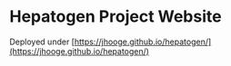 # Hepatogen Project Website

Deployed under [https://jhooge.github.io/hepatogen/](https://jhooge.github.io/hepatogen/)
